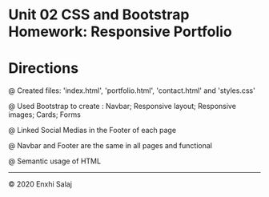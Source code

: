 
# Unit 02 CSS and Bootstrap Homework: Responsive Portfolio


# Directions

 @ Created files: 'index.html', 'portfolio.html', 'contact.html' and 'styles.css'
 
 @ Used Bootstrap to create : Navbar; Responsive layout; Responsive images; Cards; Forms
 
 @ Linked Social Medias in the Footer of each page
 
 @ Navbar and Footer are the same in all pages and functional
 
 @ Semantic usage of HTML
 
 
 
______________________________________________________________
© 2020 Enxhi Salaj
